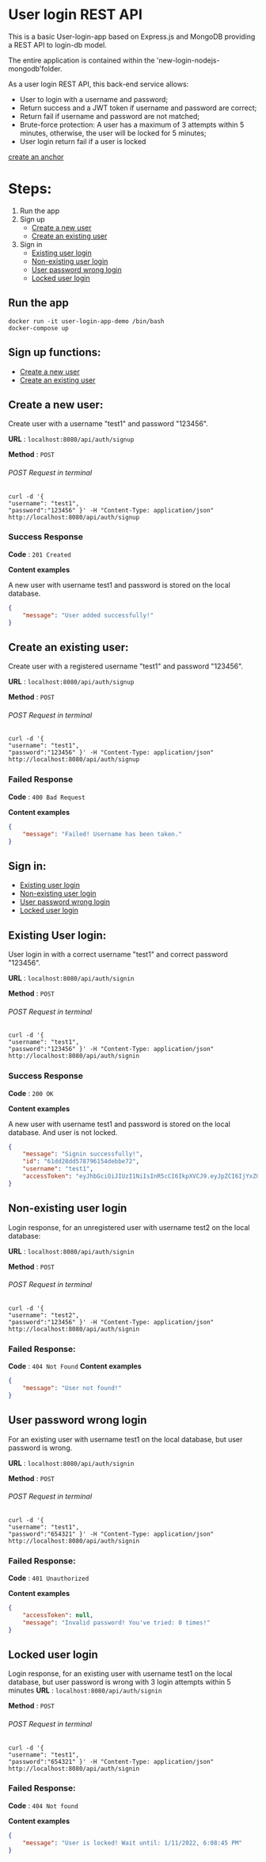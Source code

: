 # User login REST API

This is a basic User-login-app based on Express.js and MongoDB providing a REST API to login-db model.

The entire application is contained within the 'new-login-nodejs-mongodb'folder.

As a user login REST API, this back-end service allows:
- User to login with a username and password;
- Return success and a JWT token if username and password are correct;
- Return fail if username and password are not matched;
- Brute-force protection: A user has a maximum of 3 attempts within 5 minutes, otherwise, the user will be locked for 5 minutes;
- User login return fail if a user is locked

[create an anchor](#user-login)
# Steps:
1. Run the app
2. Sign up 
    - [Create a new user](#create-a-new-user)
    - [Create an existing user](#create-an-existing-user)
3. Sign in
    - [Existing user login](#existing-user-login)
    - [Non-existing user login](#non-existing-user-login)
    - [User password wrong login](#user-password-wrong-login)
    - [Locked user login](#locked-user-login)
   
## Run the app

    docker run -it user-login-app-demo /bin/bash
    docker-compose up
## Sign up functions: 
- [Create a new user](#create-a-new-user)
- [Create an existing user](#create-an-existing-user)

## Create a new user:
Create user with a username "test1" and password "123456".

**URL** : `localhost:8080/api/auth/signup`

**Method** : `POST`
###### POST Request in terminal

    curl -d '{
    "username": "test1",
    "password":"123456" }' -H "Content-Type: application/json" http://localhost:8080/api/auth/signup

### Success Response

**Code** : `201 Created`

**Content examples**

A new user with username test1 and password is stored on the local database.

```json
{
    "message": "User added successfully!"
}
```
## Create an existing user:
Create user with a registered username "test1" and password "123456".

**URL** : `localhost:8080/api/auth/signup`

**Method** : `POST`
###### POST Request in terminal

    curl -d '{
    "username": "test1",
    "password":"123456" }' -H "Content-Type: application/json" http://localhost:8080/api/auth/signup

### Failed Response

**Code** : `400 Bad Request`

**Content examples**

```json
{
    "message": "Failed! Username has been taken."
}
```
## Sign in:
- [Existing user login](#existing-user-login)
- [Non-existing user login](#non-existing-user-login)
- [User password wrong login](#user-password-wrong-login)
- [Locked user login](#locked-user-login)
## Existing User login:

User login in with a correct username "test1" and correct password "123456".

**URL** : `localhost:8080/api/auth/signin`

**Method** : `POST`

###### POST Request in terminal

    curl -d '{
    "username": "test1",
    "password":"123456" }' -H "Content-Type: application/json" http://localhost:8080/api/auth/signin

### Success Response

**Code** : `200 OK`

**Content examples**

A new user with username test1 and password is stored on the local database. And user is not locked.

```json
{
    "message": "Signin successfully!",
    "id": "61dd28dd578796154debbe72",
    "username": "test1",
    "accessToken": "eyJhbGciOiJIUzI1NiIsInR5cCI6IkpXVCJ9.eyJpZCI6IjYxZGQyOGRkNTc4Nzk2MTU0ZGViYmU3MiIsImlhdCI6MTY0MTg4NDIzNywiZXhwIjoxNjQxOTcwNjM3fQ.AI7q-DiYCz-4xnGCc82cU-DPO2oq9NptemTTa0ijIMU"
}
```

## Non-existing user login
Login response, for an unregistered user with username test2 on the local database:

**URL** : `localhost:8080/api/auth/signin`

**Method** : `POST`

###### POST Request in terminal

    curl -d '{
    "username": "test2",
    "password":"123456" }' -H "Content-Type: application/json" http://localhost:8080/api/auth/signin
  
### Failed Response: 

**Code** : `404 Not Found`
**Content examples**

```json
{
    "message": "User not found!"
}
```

## User password wrong login
For an existing user with username test1 on the local database, but user password is wrong.

**URL** : `localhost:8080/api/auth/signin`

**Method** : `POST`
###### POST Request in terminal

    curl -d '{
    "username": "test1",
    "password":"654321" }' -H "Content-Type: application/json" http://localhost:8080/api/auth/signin
    
### Failed Response:
**Code** : `401 Unauthorized`

**Content examples**
```json
{
    "accessToken": null,
    "message": "Invalid password! You've tried: 0 times!"
}
```
## Locked user login
Login response, for an existing user with username test1 on the local database, but user password is wrong with 3 login attempts within 5 minutes
**URL** : `localhost:8080/api/auth/signin`

**Method** : `POST`
###### POST Request in terminal

    curl -d '{
    "username": "test1",
    "password":"654321" }' -H "Content-Type: application/json" http://localhost:8080/api/auth/signin
    
### Failed Response:
**Code** : `404 Not found`

**Content examples**
```json
{
    "message": "User is locked! Wait until: 1/11/2022, 6:08:45 PM"
}
```

